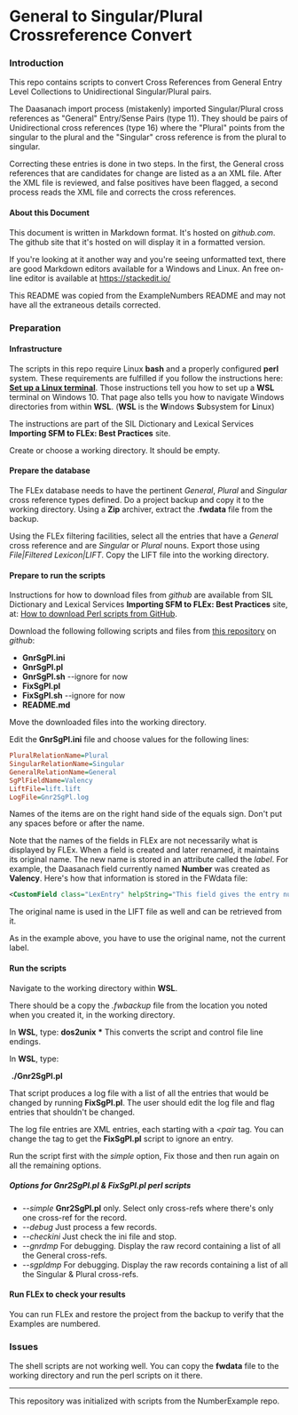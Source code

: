 # General to Singular/Plural Crossreference Convert
### Introduction

This repo contains scripts to convert Cross References from General Entry Level Collections to Unidirectional Singular/Plural pairs.

The Daasanach import process (mistakenly) imported Singular/Plural cross references as "General" Entry/Sense Pairs (type 11). They should be pairs of Unidirectional cross references (type 16) where the "Plural" points from the singular to the plural and the "Singular" cross reference is from the plural to singular.

Correcting these entries is done in two steps. In the first, the General cross references that are candidates for change are listed as a an XML file. After the XML file is reviewed, and false positives have been flagged, a second process reads the XML file and corrects the cross references.

#### About this Document

This document is written in Markdown format. It's hosted on *github.com*. The github site that it's hosted on will display it in a formatted version.

If you're looking at it another way and you're seeing unformatted text, there are good Markdown editors available for a Windows and Linux. An free on-line editor is available at https://stackedit.io/ 

This README was copied from the ExampleNumbers README and may not have all the extraneous details corrected.

### Preparation

#### Infrastructure

The scripts in this repo require Linux **bash** and a properly configured **perl** system. These requirements are fulfilled if you follow the instructions here: [**Set up a Linux terminal**](https://sites.google.com/sil.org/importing-sfm-to-flex/workflow/i-set-up-infrastructure/b-set-up-a-linux-terminal).  Those instructions tell you how to set up a **WSL** terminal on Windows 10. That page also tells you how to navigate Windows directories from within **WSL**. (**WSL** is the **W**indows **S**ubsystem for **L**inux)

The instructions are part of the SIL Dictionary and Lexical Services **Importing SFM to FLEx: Best Practices** site.

Create or choose a working directory. It should be empty.

#### Prepare the database

The FLEx database needs to have the pertinent *General*, *Plural* and *Singular* cross reference types defined. Do a project backup and copy it to the working directory. Using a **Zip** archiver, extract the .**fwdata** file from the backup.

Using the FLEx filtering facilities, select all the entries that have a *General* cross reference and are *Singular* or *Plural* nouns. Export those using *File|Filtered Lexicon|LIFT*. Copy the LIFT file into the working directory.

#### Prepare to run the scripts

Instructions for how to download files from *github* are available from SIL Dictionary and Lexical Services **Importing SFM to FLEx: Best Practices** site, at: [How to download Perl scripts from GitHub](https://sites.google.com/sil.org/importing-sfm-to-flex/workflow/i-set-up-infrastructure/c-how-to-download-perl-scripts-from-github).

Download the following following scripts and files from [this repository](https://github.com/WesPeacock/Gnr2SgPl) on *github*:

* **GnrSgPl.ini**
* **GnrSgPl.pl**
* **GnrSgPl.sh** --ignore for now
* **FixSgPl.pl**
* **FixSgPl.sh** --ignore for now
* **README.md**

Move the downloaded files into the working directory.

Edit the **GnrSgPl.ini** file and choose values for the following lines:

```ini
PluralRelationName=Plural
SingularRelationName=Singular
GeneralRelationName=General
SgPlFieldName=Valency
LiftFile=lift.lift
LogFile=Gnr2SgPl.log
```
Names of the items are on the right hand side of the equals sign. Don't put any spaces before or after the name.

Note that the names of the fields in FLEx are not necessarily what is displayed by FLEx. When a field is created and later renamed, it maintains its original name. The new name is stored in an attribute called the *label*. For example, the Daasanach field currently named **Number** was created as **Valency**. Here's how that information is stored in the FWdata file:

```xml
<CustomField class="LexEntry" helpString="This field gives the entry number i.e. sg/pl" label="Number" name="Valency" type="String" wsSelector="-1" />
```

The original name is used in the LIFT file as well and can be retrieved from it.

As in the example above, you have to use the original name, not the current label.

#### Run the scripts

Navigate to the working directory within **WSL**.

There should be a copy the *.fwbackup* file from the location you noted when you created it, in the working directory.

In **WSL**, type:
	**dos2unix** **\***
This converts the script and control file line endings.

In **WSL**, type:

​	**./Gnr2SgPl.pl** 

That script produces a log file with a list of all the entries that would be changed by running **FixSgPl.pl**. The user should edit the log file and flag entries that shouldn't be changed.

The log file entries are XML entries, each starting with a *\<pair* tag. You can change the tag to get the **FixSgPl.pl** script to ignore an entry.

Run the script first with the *simple* option, Fix those and then run again on all the remaining options.

##### Options for Gnr2SgPl.pl & FixSgPl.pl perl scripts

* *\-\-simple* **Gnr2SgPl.pl** only. Select only cross-refs where there's only one cross-ref for the record.
* *\-\-debug* Just process a few records.
* *\-\-checkini* Just check the ini file and stop.
* *--gnrdmp*  For debugging. Display the raw record containing a list of all the General cross-refs.
*  *\-\-sgpldmp* For debugging. Display the raw records containing a list of all the Singular \& Plural cross-refs.

#### Run FLEx to check your results

You can run FLEx and restore the project from the backup to verify that the Examples are numbered.

### Issues

The shell scripts are not working well. You can copy the **fwdata** file to the working directory and run the perl scripts on it there.


***

This repository was initialized with scripts from the NumberExample repo.